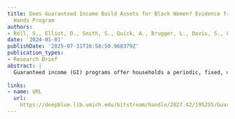 ```yaml
---
title: Does Guaranteed Income Build Assets for Black Women? Evidence from the In Her
  Hands Program
authors:
- Roll, S., Elliot, D., Smith, S., Quick, A., Brugger, L., Davis, S., & Hamilton, L.
date: '2024-01-01'
publishDate: '2025-07-31T16:58:50.968379Z'
publication_types:
- Research Brief
abstract: |
  Guaranteed income (GI) programs offer households a periodic, fixed, unconditional cash payment. These        programs are often targeted at households facing significant economic constraints due to low incomes or      economic marginalization. A recent systematic review of GI programs found improvements in recipients'        financial stability, education, health, and well-being (Rizvi et al., 2024). However, little research        explores the effect of these payments on asset-building and credit outcomes. In addition, there is limited   research on the extent to which these programs can help close racial wealth and credit gaps for groups—      such as Black individuals and families—that have faced historical and contemporary economic                  discrimination. These households often face a complex set of financial challenges that make building         savings difficult, including job instability (Shapiro, Meschede, & Osoro, 2013), poor credit access          (Ratcliffe & Brown, 2017), exposure to predatory lending (Haynes, 2022), exclusion from mainstream           financial services (Mullainathan & Shafir, 2009), and volatile income streams (Hardy, 2017). These           challenges can be exacerbated for women from economically marginalized groups, who have lower incomes, on    average, than their male counterparts (Bureau of Labor Statistics, 2020).
  
links:
- name: URL
  url: 
    https://deepblue.lib.umich.edu/bitstream/handle/2027.42/195255/GuaranteedIncomeBlkWomenBrief.pdf?sequence=4&isAllowed=y
---
```

